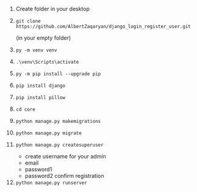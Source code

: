 1. Create folder in your desktop
2. ```
   git clone https://github.com/AlbertZaqaryan/django_login_register_user.git
   ```
   (in your empty folder)
3. ```
   py -m venv venv
   ```
4. ```
   .\venv\Scripts\activate
   ```
5. ```
   py -m pip install --upgrade pip
   ```
6. ```
   pip install django
   ```
7. ```
   pip install pillow
   ```
8. ```
   cd core
   ```
9. ```
   python manage.py makemigrations
   ```
10. ```
    python manage.py migrate
    ```
11. ```
    python manage.py createsuperuser
    ```
      -  create username for your admin
      -  email
      -  password1
      -  password2
    confirm registration
12. ```python manage.py runserver```
